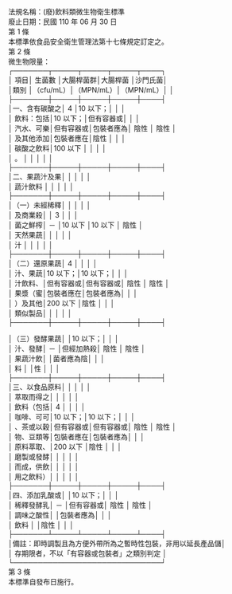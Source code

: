 法規名稱：(廢)飲料類微生物衛生標準  
廢止日期：民國 110 年 06 月 30 日  
第 1 條  
本標準依食品安全衛生管理法第十七條規定訂定之。  
第 2 條  
微生物限量：  
┌───────┬─────┬─────┬─────┬────┐  
│ 項目│ 生菌數 │大腸桿菌群│大腸桿菌 │沙門氏菌│  
│類別 │（cfu/mL）│（MPN/mL）│（MPN/mL）│ │  
├───────┼─────┼─────┼─────┼────┤  
│一、含有碳酸之│ 4 │10 以下；│ │ │  
│ 飲料：包括│10 以下；│但有容器或│ │ │  
│ 汽水、可樂│但有容器或│包裝者應為│ 陰性 │ 陰性 │  
│ 及其他添加│包裝者應在│陰性 │ │ │  
│ 碳酸之飲料│100 以下 │ │ │ │  
│ 。 │ │ │ │ │  
├───────┼─────┼─────┼─────┼────┤  
│二、果蔬汁及果│ │ │ │ │  
│ 蔬汁飲料 │ │ │ │ │  
├───────┼─────┼─────┼─────┼────┤  
│（一）未經稀釋│ │ │ │ │  
│ 及商業殺│ │ 3 │ │ │  
│ 菌之鮮榨│ － │10 以下 │10 以下 │ 陰性 │  
│ 天然果蔬│ │ │ │ │  
│ 汁 │ │ │ │ │  
├───────┼─────┼─────┼─────┼────┤  
│（二）還原果蔬│ 4 │ │ │ │  
│ 汁、果蔬│10 以下；│10 以下；│ │ │  
│ 汁飲料、│但有容器或│但有容器或│ 陰性 │ 陰性 │  
│ 果漿（蜜│包裝者應在│包裝者應為│ │ │  
│ ）及其他│200 以下 │陰性 │ │ │  
│ 類似製品│ │ │ │ │  
├───────┼─────┼─────┼─────┼────┤  


│（三）發酵果蔬│ │10 以下；│ │ │  
│ 汁、發酵│ － │但經加熱殺│ 陰性 │ 陰性 │  
│ 果蔬汁飲│ │菌者應為陰│ │ │  
│ 料 │ │性 │ │ │  
├───────┼─────┼─────┼─────┼────┤  
│三、以食品原料│ │ │ │ │  
│ 萃取而得之│ │ │ │ │  
│ 飲料（包括│ 4 │ │ │ │  
│ 咖啡、可可│10 以下；│10 以下；│ │ │  
│ 、茶或以穀│但有容器或│但有容器或│ 陰性 │ 陰性 │  
│ 物、豆類等│包裝者應在│包裝者應為│ │ │  
│ 原料萃取、│200 以下 │陰性 │ │ │  
│ 磨製或發酵│ │ │ │ │  
│ 而成，供飲│ │ │ │ │  
│ 用之飲料）│ │ │ │ │  
├───────┼─────┼─────┼─────┼────┤  
│四、添加乳酸或│ │10 以下；│ │ │  
│ 稀釋發酵乳│ － │但有容器或│ 陰性 │ 陰性 │  
│ 調味之酸性│ │包裝者應為│ │ │  
│ 飲料 │ │陰性 │ │ │  
├───────┴─────┴─────┴─────┴────┤  
│備註：即時調製且為方便外帶所為之暫時性包裝，非用以延長產品儲│  
│ 存期限者，不以「有容器或包裝者」之類別判定 │  
└──────────────────────────────┘  
第 3 條  
本標準自發布日施行。  


